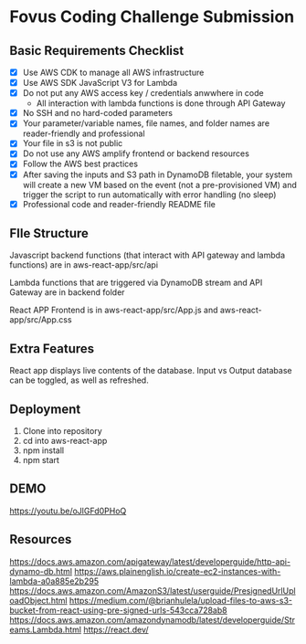 
# Fovus Coding Challenge Submission

## Basic Requirements Checklist

- [x] Use AWS CDK to manage all AWS infrastructure
- [x] Use AWS SDK JavaScript V3 for Lambda
- [x] Do not put any AWS access key / credentials anwwhere in code
    - All interaction with lambda functions is done through API Gateway
- [x] No SSH and no hard-coded parameters
- [x] Your parameter/variable names, file names, and folder names are reader-friendly and professional
- [x] Your file in s3 is not public
- [x] Do not use any AWS amplify frontend or backend resources
- [x] Follow the AWS best practices
- [x] After saving the inputs and S3 path in DynamoDB filetable, your system will create a new VM based on the event (not a pre-provisioned VM) and trigger the script to run automatically with error handling (no sleep)
- [x] Professional code and reader-friendly README file

## FIle Structure
Javascript backend functions (that interact with API gateway and lambda functions) are in aws-react-app/src/api

Lambda functions that are triggered via DynamoDB stream and API Gateway are in backend folder

React APP Frontend is in aws-react-app/src/App.js and aws-react-app/src/App.css


## Extra Features

React app displays live contents of the database. Input vs Output database can be toggled, as well as refreshed.

## Deployment

1. Clone into repository
2. cd into aws-react-app
3. npm install
4. npm start

## DEMO
https://youtu.be/oJlGFd0PHoQ

## Resources
https://docs.aws.amazon.com/apigateway/latest/developerguide/http-api-dynamo-db.html
https://aws.plainenglish.io/create-ec2-instances-with-lambda-a0a885e2b295
https://docs.aws.amazon.com/AmazonS3/latest/userguide/PresignedUrlUploadObject.html
https://medium.com/@brianhulela/upload-files-to-aws-s3-bucket-from-react-using-pre-signed-urls-543cca728ab8
https://docs.aws.amazon.com/amazondynamodb/latest/developerguide/Streams.Lambda.html
https://react.dev/













   
